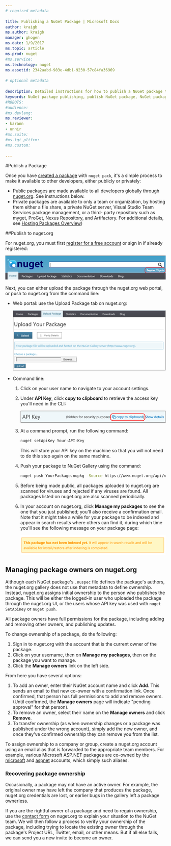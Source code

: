 ```yaml
---
# required metadata

title: Publishing a NuGet Package | Microsoft Docs
author: kraigb
ms.author: kraigb
manager: ghogen
ms.date: 1/9/2017
ms.topic: article
ms.prod: nuget
#ms.service:
ms.technology: nuget
ms.assetid: 2342aabd-983e-4db1-9230-57c84fa36969

# optional metadata

description: Detailed instructions for how to publish a NuGet package to nuget.org or private feeds, and how to manage package ownership on nuget.org.
keywords: NuGet package publishing, publish NuGet package, NuGet package ownership, publish to NuGet.org, private NuGet feeds
#ROBOTS:
#audience:
#ms.devlang:
ms.reviewer:
- karann
- unnir
#ms.suite:
#ms.tgt_pltfrm:
#ms.custom:

---
```

#Publish a Package

Once you have [created a package](../create-packages/creating-a-package.md) with `nuget pack`, it's a simple process to make it available to other developers, either publicly or privately:

- Public packages are made available to all developers globally through [nuget.org](https://www.nuget.org/packages/manage/upload). See instructions below.
- Private packages are available to only a team or organization, by hosting them either a file share, a private NuGet server, Visual Studio Team Services package management, or a third- party repository such as myget, ProGet, Nexus Repository, and Artifactory. For additional details, see [Hosting Packages Overview](../hosting-packages/overview.md))

##Publish to nuget.org

For nuget.org, you must first [register for a free account](https://www.nuget.org/users/account/LogOn?returnUrl=%2F) or sign in if already registered:

![NuGet registration and sign in location](media/publish_NuGetSignIn.png)

Next, you can either upload the package through the nuget.org web portal, or push to nuget.org from the command line:

- Web portal: use the Upload Package tab on nuget.org:

    ![Upload a package with the NuGet Package Manager](media/publish_UploadYourPackage.PNG)

- Command line:
    1. Click on your user name to navigate to your account settings.
    2. Under **API Key**, click **copy to clipboard** to retrieve the access key you'll need in the CLI:

        ![Copying an API Key from account settings](media/publish_APIKey.png)

    3. At a command prompt, run the following command:

        ```bash
        nuget setApiKey Your-API-Key
        ```

        This will store your API key on the machine so that you will not need to do this step again on the same machine.

    4. Push your package to NuGet Gallery using the command:

        ```bash
        nuget push YourPackage.nupkg -Source https://www.nuget.org/api/v2/package
        ```

    5. Before being made public, all packages uploaded to nuget.org are scanned for viruses and rejected if any viruses are found. All packages listed on nuget.org are also scanned periodically.

    6. In your account on nuget.org, click **Manage my packages** to see the one that you just published; you'll also receive a confirmation email. Note that it might take a while for your package to be indexed and appear in search results where others can find it, during which time you'll see the following message on your package page:

        ![Message indicating a package is not yet indexed](media/publish_NotYetIndexed.png)


## Managing package owners on nuget.org

Although each NuGet package's `.nuspec` file defines the package's authors, the nuget.org gallery does not use that metadata to define ownership. Instead, nuget.org assigns initial ownership to the person who publishes the package. This will be either the logged-in user who uploaded the package through the nuget.org UI, or the users whose API key was used with `nuget SetApiKey` or `nuget push`.

All package owners have full permissions for the package, including adding and removing other owners, and publishing updates.

To change ownership of a package, do the following:

1. Sign in to nuget.org with the account that is the current owner of the package.
1. Click on your username, then on **Manage my packages**, then on the package you want to manage.
1. Click the **Manage owners** link on the left side.

From here you have several options:

1. To add an owner, enter their NuGet account name and click **Add**. This sends an email to that new co-owner with a confirmation link. Once confirmed, that person has full permissions to add and remove owners. (Until confirmed, the **Manage owners** page will indicate "pending approval" for that person).
1. To remove an owner, select their name on the **Manage owners** and click **Remove**.
1. To transfer ownership (as when ownership changes or a package was published under the wrong account), simply add the new owner, and once they've confirmed ownership they can remove you from the list.

To assign ownership to a company or group, create a nuget.org account using an email alias that is forwarded to the appropriate team members. For example, various Microsoft ASP.NET packages are co-owned by the [microsoft](http://nuget.org/profiles/microsoft) and [aspnet](http://nuget.org/profiles/aspnet) accounts, which simply such aliases.

### Recovering package ownership

Occasionally, a package may not have an active owner. For example, the original owner may have left the company that produces the package, nuget.org credentials are lost, or earlier bugs in the gallery left a package ownerless.

If you are the rightful owner of a package and need to regain ownership, use the [contact form](https://www.nuget.org/policies/Contact) on nuget.org to explain your situation to the NuGet team. We will then follow a process to verify your ownership of the package, including trying to locate the existing owner through the package's Project URL, Twitter, email, or other means. But if all else fails, we can send you a new invite to become an owner.
